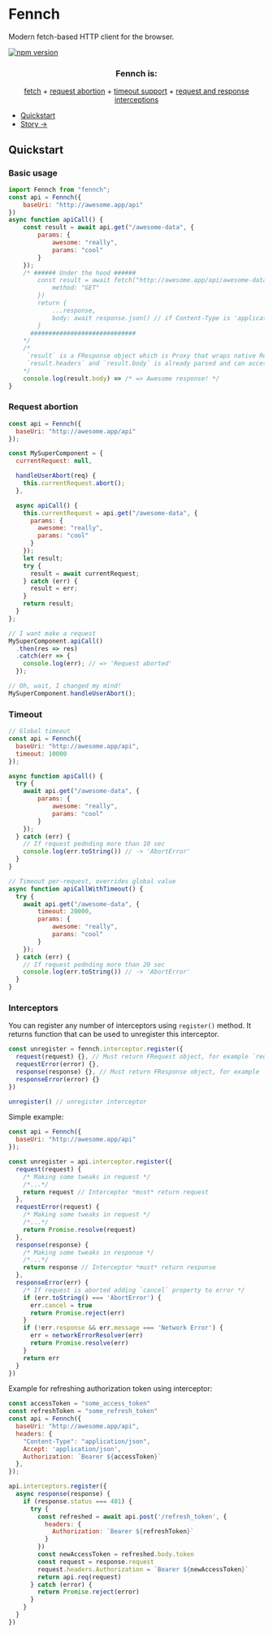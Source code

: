 # Fennch

Modern fetch-based HTTP client for the browser.  

[![npm version](https://img.shields.io/npm/v/fennch.svg?style=flat-square)](https://www.npmjs.org/package/fennch)

<h3 align="center">Fennch is:</h3>
<p align="center">
<a href="#basic-usage">fetch</a> + <a href="#request-abortion">request abortion</a> + <a href="#timeout">timeout support</a> + <a href="#interceptors">request and response interceptions</a>
</p>

- [Quickstart](#quickstart)
- [Story →](https://soal.red/fennch)

## Quickstart

### Basic usage

```js
import Fennch from "fennch";
const api = Fennch({
    baseUri: "http://awesome.app/api"
})
async function apiCall() {
    const result = await api.get("/awesome-data", {
        params: {
            awesome: "really",
            params: "cool"
        }
    });
    /* ###### Under the hood ######
        const result = await fetch("http://awesome.app/api/awesome-data?awesome=really&params=cool", {
            method: "GET"
        })
        return {
            ...response,
            body: await response.json() // if Content-Type is 'application/json'
        }
      #############################
    */
    /*
     `result` is a FResponse object which is Proxy that wraps native Response object.
     `result.headers` and `result.body` is already parsed and can accessed right away.
    */
    console.log(result.body) => /* => Awesome response! */
}
```

### Request abortion

```js
const api = Fennch({
  baseUri: "http://awesome.app/api"
});

const MySuperComponent = {
  currentRequest: null,

  handleUserAbort(req) {
    this.currentRequest.abort();
  },

  async apiCall() {
    this.currentRequest = api.get("/awesome-data", {
      params: {
        awesome: "really",
        params: "cool"
      }
    });
    let result;
    try {
      result = await currentRequest;
    } catch (err) {
      result = err;
    }
    return result;
  }
};

// I want make a request
MySuperComponent.apiCall()
  .then(res => res)
  .catch(err => {
    console.log(err); // => 'Request aborted'
  });

// Oh, wait, I changed my mind!
MySuperComponent.handleUserAbort();
```

### Timeout

```js
// Global timeout
const api = Fennch({
  baseUri: "http://awesome.app/api",
  timeout: 10000
});

async function apiCall() {
  try {
    await api.get("/awesome-data", {
        params: {
            awesome: "really",
            params: "cool"
        }
    });
  } catch (err) {
    // If request pednding more than 10 sec
    console.log(err.toString()) // -> 'AbortError'
  }
}

// Timeout per-request, overrides global value
async function apiCallWithTimeout() {
  try {
    await api.get("/awesome-data", {
        timeout: 20000,
        params: {
            awesome: "really",
            params: "cool"
        }
    });
  } catch (err) {
    // If request pednding more than 20 sec
    console.log(err.toString()) // -> 'AbortError'
  }
}
```

### Interceptors

You can register any number of interceptors using `register()` method.
It returns function that can be used to unregister this interceptor.

```js
const unregister = fennch.interceptor.register({
  request(request) {}, // Must return FRequest object, for example `request` that passed as an argument
  requestError(error) {},
  response(response) {}, // Must return FResponse object, for example `request` that passed as an argument
  responseError(error) {}
})

unregister() // unregister interceptor
```

Simple example:
```js
const api = Fennch({
  baseUri: "http://awesome.app/api"
});

const unregister = api.interceptor.register({
  request(request) {
    /* Making some tweaks in request */
    /*...*/
    return request // Interceptor *must* return request 
  },
  requestError(request) {
    /* Making some tweaks in request */
    /*...*/
    return Promise.resolve(request)
  },
  response(response) {
    /* Making some tweaks in response */
    /*...*/
    return response // Interceptor *must* return response 
  },
  responseError(err) {
    /* If request is aborted adding `cancel` property to error */
    if (err.toString() === 'AbortError') {
      err.cancel = true
      return Promise.reject(err)
    }
    if (!err.response && err.message === 'Network Error') {
      err = networkErrorResolver(err)
      return Promise.resolve(err)
    }
    return err
  }
})

```

Example for refreshing authorization token using interceptor:
```js
const accessToken = "some_access_token"
const refreshToken = "some_refresh_token"
const api = Fennch({
  baseUri: "http://awesome.app/api",
  headers: {
    "Content-Type": "application/json",
    Accept: 'application/json',
    Authorization: `Bearer ${accessToken}`
  },
});

api.interceptors.register({
  async response(response) {
    if (response.status === 401) {
      try {
        const refreshed = await api.post('/refresh_token', {
          headers: {
            Authorization: `Bearer ${refreshToken}`
          }
        })
        const newAccessToken = refreshed.body.token
        const request = response.request
        request.headers.Authorization = `Bearer ${newAccessToken}`
        return api.req(request)
      } catch (error) {
        return Promise.reject(error)
      }
    }
  }
})
```

